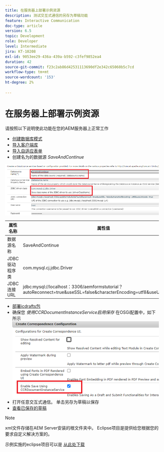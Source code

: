 ```yaml
---
title: 在服务器上部署示例资源
description: 测试交互式通信的另存为草稿功能
feature: Interactive Communication
doc-type: article
version: 6.5
topic: Development
role: Developer
level: Intermediate
jira: KT-10208
exl-id: 9053ee29-436a-439a-b592-c3fef9852ea4
duration: 42
source-git-commit: f23c2ab86d42531113690df2e342c65060b5c7cd
workflow-type: tm+mt
source-wordcount: '153'
ht-degree: 2%

---
```


# 在服务器上部署示例资源

请按照以下说明使此功能在您的AEM服务器上正常工作

* [创建数据库模式](assets/icdrafts.sql)
* [导入客户端库](assets/icdrafts.zip)
* [导入自适应表单](assets/SavedDraftsAdaptiveForm.zip)
* 创建名为的数据源 _SaveAndContinue_

![创建数据源](assets/data-source.png)

| 属性名称 | 属性值 |
|---|---|
| 数据源名称 | SaveAndContinue |
| JDBC驱动程序类 | com.mysql.cj.jdbc.Driver |
| JDBC连接URL | jdbc:mysql://localhost：3306/aemformstutorial？autoReconnect=true&amp;useSSL=false&amp;characterEncoding=utf8&amp;useUnicode=true |

* [部署icdrafts包](assets/icdrafts.icdrafts.core-1.0-SNAPSHOT.jar)
* 确保您 _使用CCRDocumentInstanceService启用保存_ 在OSGi配置中，如下所示
  ![启用草稿](assets/enable-drafts.png)
* 打开任意交互式通信。 单击另存为草稿以保存
* [查看已保存的草稿](http://localhost:4502/content/dam/formsanddocuments/saveddrafts/jcr:content?wcmmode=disabled)

>[!NOTE]
>xml文件存储在AEM Server安装的根文件夹中。 Eclipse项目是提供给您根据您的要求自定义解决方案的。

示例实施的eclipse项目可以是 [从此处下载](assets/icdrafts-eclipse-project.zip)
